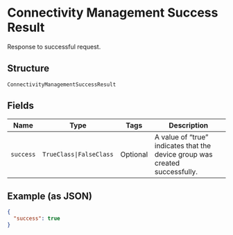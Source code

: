 
# Connectivity Management Success Result

Response to successful request.

## Structure

`ConnectivityManagementSuccessResult`

## Fields

| Name | Type | Tags | Description |
|  --- | --- | --- | --- |
| `success` | `TrueClass\|FalseClass` | Optional | A value of “true” indicates that the device group was created successfully. |

## Example (as JSON)

```json
{
  "success": true
}
```

